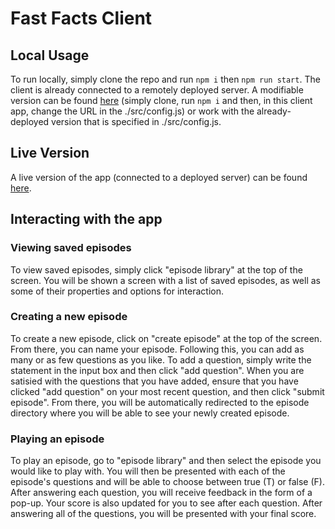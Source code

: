 # Fast Facts Client

## Local Usage

To run locally, simply clone the repo and run ```npm i``` then ```npm run start```.
The client is already connected to a remotely deployed server. 
A modifiable version can be found [here](https://github.com/ailsamm/moodi-server) (simply clone, run ```npm i``` and then, in this client app, change the URL in the ./src/config.js) or work with the already-deployed version that is specified in ./src/config.js.

## Live Version
A live version of the app (connected to a deployed server) can be found [here](https://fast-facts.vercel.app/).

## Interacting with the app
### Viewing saved episodes
To view saved episodes, simply click "episode library" at the top of the screen. You will be shown a screen with a list of saved episodes, as well as some of their properties and options for interaction.


### Creating a new episode
To create a new episode, click on "create episode" at the top of the screen. From there, you can name your episode. Following this, you can add as many or as few questions as you like. To add a question, simply write the statement in the input box and then click "add question". When you are satisied with the questions that you have added, ensure that you have clicked "add question" on your most recent question, and then click "submit episode". From there, you will be automatically redirected to the episode directory where you will be able to see your newly created episode.

### Playing an episode
To play an episode, go to "episode library" and then select the episode you would like to play with. You will then be presented with each of the episode's questions and will be able to choose between true (T) or false (F). After answering each question, you will receive feedback in the form of a pop-up. Your score is also updated for you to see after each question. After answering all of the questions, you will be presented with your final score.